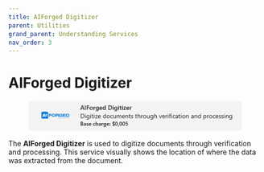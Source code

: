 ```yaml
---
title: AIForged Digitizer
parent: Utilities
grand_parent: Understanding Services
nav_order: 3
---
```


# AIForged Digitizer

<figure><img src="../../.gitbook/assets/image (15).png" alt=""><figcaption></figcaption></figure>

The **AIForged Digitizer** is used to digitize documents through verification and processing. This service visually shows the location of where the data was extracted from the document.
